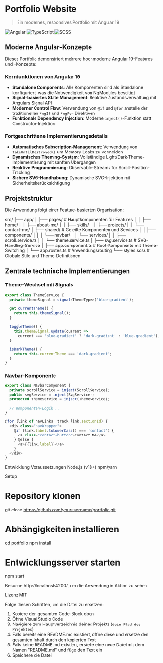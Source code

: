 # Portfolio Website

> Ein modernes, responsives Portfolio mit Angular 19

![Angular](https://img.shields.io/badge/angular-%23DD0031.svg?style=for-the-badge&logo=angular&logoColor=white)
![TypeScript](https://img.shields.io/badge/typescript-%23007ACC.svg?style=for-the-badge&logo=typescript&logoColor=white)
![SCSS](https://img.shields.io/badge/SCSS-CC6699?style=for-the-badge&logo=sass&logoColor=white)

## Moderne Angular-Konzepte

Dieses Portfolio demonstriert mehrere hochmoderne Angular 19-Features und -Konzepte:

### Kernfunktionen von Angular 19

- **Standalone Components**: Alle Komponenten sind als Standalone konfiguriert, was die Notwendigkeit von NgModules beseitigt
- **Signal-basiertes State Management**: Reaktive Zustandsverwaltung mit Angulars Signal API
- **Moderner Control Flow**: Verwendung von `@if` und `@for` anstelle der traditionellen `*ngIf` und `*ngFor` Direktiven
- **Funktionale Dependency Injection**: Moderne `inject()`-Funktion statt Constructor-Injektion

### Fortgeschrittene Implementierungsdetails

- **Automatisches Subscription-Management**: Verwendung von `takeUntilDestroyed()` um Memory Leaks zu vermeiden
- **Dynamisches Theming-System**: Vollständige Light/Dark-Theme-Implementierung mit sanften Übergängen
- **Reaktive Programmierung**: Observable-Streams für Scroll-Position-Tracking
- **Sichere SVG-Handhabung**: Dynamische SVG-Injektion mit Sicherheitsberücksichtigung

## Projektstruktur

Die Anwendung folgt einer Feature-basierten Organisation:

src/ ├── app/ │ ├── pages/ # Hauptkomponenten für Features │ │ ├── home/ │ │ ├── about-me/ │ │ ├── skills/ │ │ ├── projects/ │ │ └── contact-me/ │ ├── shared/ # Geteilte Komponenten und Services │ │ ├── components/ │ │ │ └── navbar/
│ │ └── services/ │ │ ├── scroll.service.ts │ │ └── theme.service.ts │ ├── svg.service.ts # SVG-Handling-Service │ ├── app.component.ts # Root-Komponente mit Theme-Switching │ └── app.routes.ts # Anwendungsrouting └── styles.scss # Globale Stile und Theme-Definitionen

## Zentrale technische Implementierungen

### Theme-Wechsel mit Signals

```typescript
export class ThemeService {
  private themeSignal = signal<ThemeType>('blue-gradient');
  
  get currentTheme() {
    return this.themeSignal();
  }
  
  toggleTheme() {
    this.themeSignal.update(current => 
      current === 'blue-gradient' ? 'dark-gradient' : 'blue-gradient');
  }
  
  isDarkTheme() {
    return this.currentTheme === 'dark-gradient';
  }
}
```

### Navbar-Komponente

```typescript
export class NavbarComponent {
  private scrollService = inject(ScrollService);
  public svgService = inject(SvgService);
  protected themeService = inject(ThemeService);
    
  // Komponenten-Logik...
}

@for (link of navLinks; track link.sectionId) {
  <div class="navWrapper">
    @if (link.label.toLowerCase() === 'contact') {
      <a class="contact-button">Contact Me</a>
    } @else {
      <a>{{link.label}}</a>
    }
  </div>
}
```
Entwicklung
Voraussetzungen
Node.js (v18+)
npm/yarn


Setup
# Repository klonen
git clone https://github.com/yourusername/portfolio.git

# Abhängigkeiten installieren
cd portfolio
npm install

# Entwicklungsserver starten
npm start

Besuche http://localhost:4200/, um die Anwendung in Aktion zu sehen

Lizenz
MIT

Folge diesen Schritten, um die Datei zu ersetzen:

1. Kopiere den gesamten Code-Block oben
2. Öffne Visual Studio Code
3. Navigiere zum Hauptverzeichnis deines Projekts (`dein Pfad des Projektes`)
4. Falls bereits eine README.md existiert, öffne diese und ersetze den gesamten Inhalt durch den kopierten Text
5. Falls keine README.md existiert, erstelle eine neue Datei mit dem Namen "README.md" und füge den Text ein
6. Speichere die Datei

